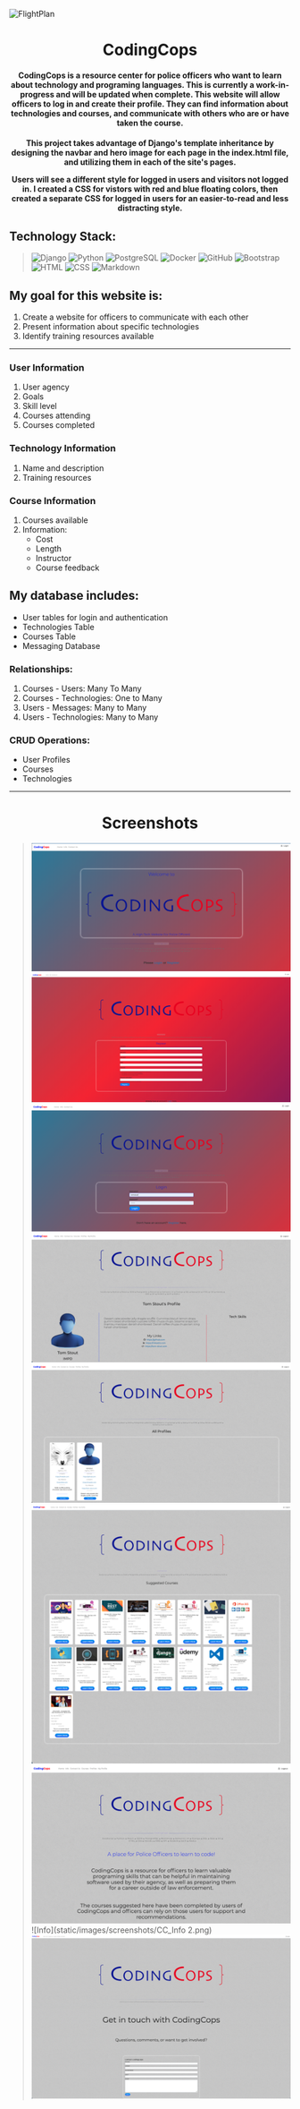 ![FlightPlan](https://flightplan-static.s3.amazonaws.com/images/FlightPlanLogo.png)



<h1 align="center">CodingCops</h1>

<h4 align="center">
CodingCops is a resource center for police officers who want to learn about technology and programing languages.  
This is currently a work-in-progress and will be updated when complete.
This website will allow officers to log in and create their profile.  They can find information about technologies and courses, and communicate with others who are or have taken the course. 
</h4>

<h4 align="center">
This project takes advantage of Django's template inheritance by designing the navbar and hero image for each page in the index.html file, and utilizing them in each of the site's pages.

Users will see a different style for logged in users and visitors not logged in.  I created a CSS for vistors with red and blue floating colors, then created a separate CSS for logged in users for an easier-to-read and less distracting style.


## Technology Stack:


> ![Django](https://img.shields.io/badge/Django-092E20?style=for-the-badge&logo=django&logoColor=green)
![Python](https://img.shields.io/badge/Python-FFD43B?style=for-the-badge&logo=python&logoColor=blue)
![PostgreSQL](https://img.shields.io/badge/PostgreSQL-316192?style=for-the-badge&logo=postgresql&logoColor=white)
![Docker](https://img.shields.io/badge/Docker-2CA5E0?style=for-the-badge&logo=docker&logoColor=white)
![GitHub](https://img.shields.io/badge/GitHub-100000?style=for-the-badge&logo=github&logoColor=white)
![Bootstrap](https://img.shields.io/badge/Bootstrap-563D7C?style=for-the-badge&logo=bootstrap&logoColor=white)
![HTML](https://img.shields.io/badge/HTML5-E34F26?style=for-the-badge&logo=html5&logoColor=white)
![CSS](https://img.shields.io/badge/CSS3-1572B6?style=for-the-badge&logo=css3&logoColor=white)
![Markdown](https://img.shields.io/badge/Markdown-000000?style=for-the-badge&logo=markdown&logoColor=white)  

## My goal for this website is:
1. Create a website for officers to communicate with each other
2. Present information about specific technologies
3. Identify training resources available

___


### User Information
1. User agency
2. Goals
3. Skill level
4. Courses attending
5. Courses completed
            

###  Technology Information
1. Name and description
2. Training resources


###  Course Information
1. Courses available
2. Information:
    * Cost
    * Length
    * Instructor
    * Course feedback

## My database includes:
-   User tables for login and authentication
-   Technologies Table
-   Courses Table
-   Messaging Database  

### Relationships:
1. Courses - Users: Many To Many
2. Courses - Technologies: One to Many 
3. Users - Messages: Many to Many
4. Users - Technologies: Many to Many

### CRUD Operations:
- User Profiles 
- Courses
- Technologies

___


<!-- <h1 align="center">Links</h1>

* GitHub Local Version:  https://github.com/Tom-Stout325/flightplan-local.git

* GitHub AWS Version:  https://github.com/Tom-Stout325/flightplan-aws.git

* Docker Hub:  https://hub.docker.com/u/tomstout325  

___ -->

<!-- <h1 align="center">Instructions</h1> -->


<!-- 1. Create a PostgreSQL database:  
    - drones

2. A sample database is provided:
    - Flights-Drones.sql
    - Copy the SQL statments into PGAdmin and run

3. Create a virtual environment
    - python3 -m venv venv

4. Run virtual environment:
    - source venv/bin/activate

5. Install packages:    
    - pip install -r requirements.txt -->



<h1 align="center">Screenshots</h1>

> ![Home](static/images/screenshots/CC_Home.png)
![Register](static/images/screenshots/CC_Register.png)
![Login](static/images/screenshots/CC_Login.png)
![My Profile](static/images/screenshots/CC_MyProfile.png)
![All Profiles](static/images/screenshots/CC_AllProfiles.png)
![Courses](static/images/screenshots/CC_Courses.png)
![Info](static/images/screenshots/CC_Info.png)
![Info](static/images/screenshots/CC_Info 2.png)
![Contact Page](static/images/screenshots/CC_Contact.png)